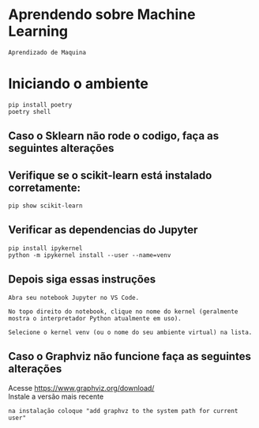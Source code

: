 # Aprendendo sobre Machine Learning 
    Aprendizado de Maquina 

# Iniciando o ambiente
    pip install poetry
    poetry shell 

## Caso o Sklearn não rode o codigo, faça as seguintes alterações 

## Verifique se o scikit-learn está instalado corretamente:
    pip show scikit-learn

## Verificar as dependencias do Jupyter 
    pip install ipykernel
    python -m ipykernel install --user --name=venv

## Depois siga essas instruções 
    Abra seu notebook Jupyter no VS Code.
    
    No topo direito do notebook, clique no nome do kernel (geralmente mostra o interpretador Python atualmente em uso).
    
    Selecione o kernel venv (ou o nome do seu ambiente virtual) na lista.

## Caso o Graphviz não funcione faça as seguintes alterações 
Acesse 
    https://www.graphviz.org/download/ </br>
    Instale a versão mais recente 
    
    na instalação coloque "add graphvz to the system path for current user"
